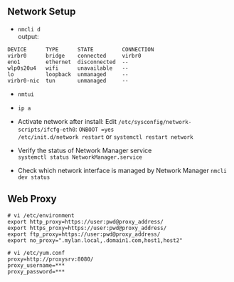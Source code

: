 ## Network Setup
- `nmcli d`  
output:
```
DEVICE      TYPE      STATE         CONNECTION
virbr0      bridge    connected     virbr0     
eno1        ethernet  disconnected  --         
wlp0s20u4   wifi      unavailable   --         
lo          loopback  unmanaged     --         
virbr0-nic  tun       unmanaged     --   
```

- `nmtui`  
- `ip a`

- Activate network after install:
Edit `/etc/sysconfig/network-scripts/ifcfg-eth0`:
`ONBOOT =yes`  
`/etc/init.d/network restart`  or `systemctl restart network`


- Verify the status of Network Manager service  
`systemctl status NetworkManager.service`


- Check which network interface is managed by Network Manager
`nmcli dev status`


## Web Proxy
```
# vi /etc/environment
export http_proxy=https://user:pwd@proxy_address/
export https_proxy=https://user:pwd@proxy_address/
export ftp_proxy=https://user:pwd@proxy_address/
export no_proxy=".mylan.local,.domain1.com,host1,host2"
```
```
# vi /etc/yum.conf
proxy=http://proxysrv:8080/
proxy_username=***
proxy_password=***
```
